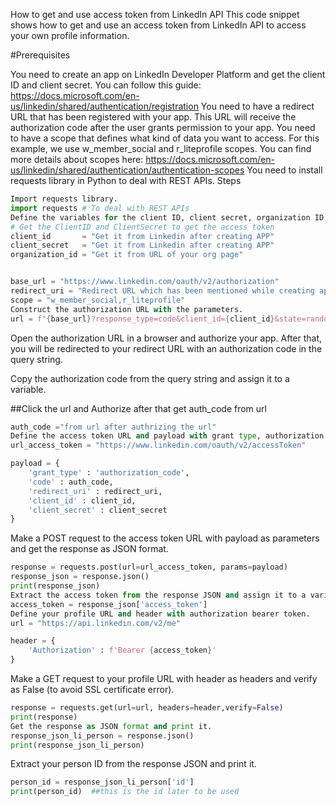 How to get and use access token from LinkedIn API
This code snippet shows how to get and use an access token from LinkedIn API to access your own profile information.

#Prerequisites

You need to create an app on LinkedIn Developer Platform and get the client ID and client secret. You can follow this guide: https://docs.microsoft.com/en-us/linkedin/shared/authentication/registration
You need to have a redirect URL that has been registered with your app. This URL will receive the authorization code after the user grants permission to your app.
You need to have a scope that defines what kind of data you want to access. For this example, we use w_member_social and r_liteprofile scopes. You can find more details about scopes here: https://docs.microsoft.com/en-us/linkedin/shared/authentication/authentication-scopes
You need to install requests library in Python to deal with REST APIs.
Steps
```Python
Import requests library.
import requests # To deal with REST APIs
Define the variables for the client ID, client secret, organization ID, base URL, redirect URL and scope.
# Get the ClientID and ClientSecret to get the access token
client_id       = "Get it from Linkedin after creating APP"
client_secret   = "Get it from Linkedin after creating APP"
organization_id = "Get it from URL of your org page"


base_url = "https://www.linkedin.com/oauth/v2/authorization"
redirect_uri = "Redirect URL which has been mentioned while creating app"
scope = "w_member_social,r_liteprofile"
Construct the authorization URL with the parameters.
url = f"{base_url}?response_type=code&client_id={client_id}&state=random&redirect_uri={redirect_uri}&scope={scope}"
```
Open the authorization URL in a browser and authorize your app. After that, you will be redirected to your redirect URL with an authorization code in the query string.

Copy the authorization code from the query string and assign it to a variable.

##Click the url and Authorize after that get auth_code from url

```Python
auth_code ="from url after authrizing the url"
Define the access token URL and payload with grant type, authorization code, redirect URI, client ID and client secret.
url_access_token = "https://www.linkedin.com/oauth/v2/accessToken"

payload = {
    'grant_type' : 'authorization_code',
    'code' : auth_code,
    'redirect_uri' : redirect_uri,
    'client_id' : client_id,
    'client_secret' : client_secret
}
```
Make a POST request to the access token URL with payload as parameters and get the response as JSON format.
```Python
response = requests.post(url=url_access_token, params=payload)
response_json = response.json()
print(response_json)
Extract the access token from the response JSON and assign it to a variable.
access_token = response_json['access_token']
Define your profile URL and header with authorization bearer token.
url = "https://api.linkedin.com/v2/me"

header = {
    'Authorization' : f'Bearer {access_token}'
}
```
Make a GET request to your profile URL with header as headers and verify as False (to avoid SSL certificate error).
```Python
response = requests.get(url=url, headers=header,verify=False)
print(response)
Get the response as JSON format and print it.
response_json_li_person = response.json()
print(response_json_li_person)
```
Extract your person ID from the response JSON and print it.
```Python
person_id = response_json_li_person['id']
print(person_id)  ##this is the id later to be used 
```
